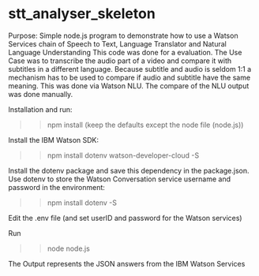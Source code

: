 # stt_analyser_skeleton
Purpose:
Simple node.js program to demonstrate how to use a Watson Services chain of Speech to Text, Language Translator and Natural Language Understanding
This code was done for a evaluation. The Use Case was to transcribe the audio part of a video and compare it with subtitles in a different language. Because subtitle and audio is seldom 1:1 a mechanism has to be used to compare if audio and subtitle have the same meaning. This was done via Watson NLU. The compare of the NLU output was done manually.

Installation and run:

>> npm install 
(keep the defaults except the node file (node.js))

Install the IBM Watson SDK:
>> npm install dotenv watson-developer-cloud -S

Install the dotenv package and save this dependency in the package.json. 
Use dotenv to store the Watson Conversation service username and password in the environment:
>> npm install dotenv -S

Edit the .env file (and set userID and password for the Watson services)

Run
>> node node.js

The Output represents the JSON answers from the IBM Watson Services
